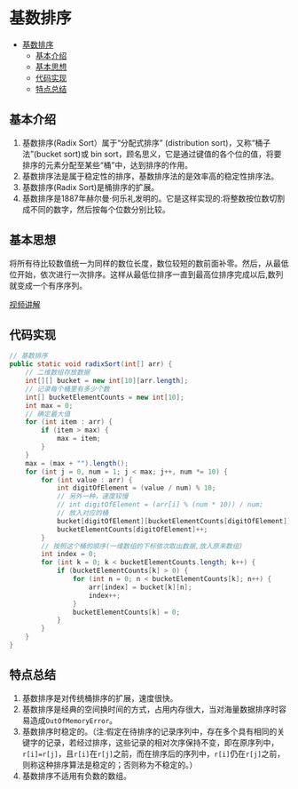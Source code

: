 # 基数排序

- [基数排序](#基数排序)
  - [基本介绍](#基本介绍)
  - [基本思想](#基本思想)
  - [代码实现](#代码实现)
  - [特点总结](#特点总结)

## 基本介绍

1. 基数排序(Radix Sort）属于“分配式排序” (distribution sort)，又称“桶子法”(bucket sort)或 bin sort，顾名思义，它是通过键值的各个位的值，将要排序的元素分配至某些“桶”中，达到排序的作用。
2. 基数排序法是属于稳定性的排序，基数排序法的是效率高的稳定性排序法。
3. 基数排序(Radix Sort)是桶排序的扩展。
4. 基数排序是1887年赫尔曼·何乐礼发明的。它是这样实现的:将整数按位数切割成不同的数字，然后按每个位数分别比较。

## 基本思想

将所有待比较数值统一为同样的数位长度，数位较短的数前面补零。然后，从最低位开始，依次进行一次排序。这样从最低位排序一直到最高位排序完成以后,数列就变成一个有序序列。

[视频讲解](https://www.bilibili.com/video/BV1E4411H73v?p=72)

## 代码实现
```java
// 基数排序
public static void radixSort(int[] arr) {
    // 二维数组存放数据
    int[][] bucket = new int[10][arr.length];
    // 记录每个桶里有多少个数
    int[] bucketElementCounts = new int[10];
    int max = 0;
    // 确定最大值
    for (int item : arr) {
        if (item > max) {
            max = item;
        }
    }
    max = (max + "").length();
    for (int j = 0, num = 1; j < max; j++, num *= 10) {
        for (int value : arr) {
            int digitOfElement = (value / num) % 10;
            // 另外一种，速度较慢
            // int digitOfElement = (arr[i] % (num * 10)) / num;
            // 放入对应的桶
            bucket[digitOfElement][bucketElementCounts[digitOfElement]] = value;
            bucketElementCounts[digitOfElement]++;
        }
        // 按照这个桶的顺序(一维数组的下标依次取出数据,放入原来数组)
        int index = 0;
        for (int k = 0; k < bucketElementCounts.length; k++) {
            if (bucketElementCounts[k] > 0) {
                for (int n = 0; n < bucketElementCounts[k]; n++) {
                    arr[index] = bucket[k][n];
                    index++;
                }
                bucketElementCounts[k] = 0;
            }
        }
    }
}
```
## 特点总结

1. 基数排序是对传统桶排序的扩展，速度很快。
2. 基数排序是经典的空间换时间的方式，占用内存很大，当对海量数据排序时容易造成`OutOfMemoryError`。
3. 基数排序时稳定的。（注:假定在待排序的记录序列中，存在多个具有相同的关键字的记录，若经过排序，这些记录的相对次序保持不变，即在原序列中，`r[i]=r[j]`，且`r[i]`在`r[j]`之前，而在排序后的序列中，`r[i]`仍在`r[j]`之前，则称这种排序算法是稳定的；否则称为不稳定的。）
4. 基数排序不适用有负数的数组。